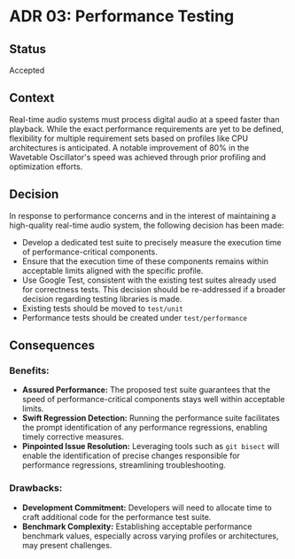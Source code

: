 # ADR 03: Performance Testing

## Status

Accepted

## Context

Real-time audio systems must process digital audio at a speed faster than playback. While the exact performance requirements are yet to be defined, flexibility for multiple requirement sets based on profiles like CPU architectures is anticipated. A notable improvement of 80% in the Wavetable Oscillator's speed was achieved through prior profiling and optimization efforts.

## Decision

In response to performance concerns and in the interest of maintaining a high-quality real-time audio system, the following decision has been made:

- Develop a dedicated test suite to precisely measure the execution time of performance-critical components.
- Ensure that the execution time of these components remains within acceptable limits aligned with the specific profile.
- Use Google Test, consistent with the existing test suites already used for correctness tests. This decision should be re-addressed if a broader decision regarding testing libraries is made.
- Existing tests should be moved to `test/unit`
- Performance tests should be created under `test/performance`

## Consequences

### Benefits:

- **Assured Performance:** The proposed test suite guarantees that the speed of performance-critical components stays well within acceptable limits.
- **Swift Regression Detection:** Running the performance suite facilitates the prompt identification of any performance regressions, enabling timely corrective measures.
- **Pinpointed Issue Resolution:** Leveraging tools such as `git bisect` will enable the identification of precise changes responsible for performance regressions, streamlining troubleshooting.

### Drawbacks:

- **Development Commitment:** Developers will need to allocate time to craft additional code for the performance test suite.
- **Benchmark Complexity:** Establishing acceptable performance benchmark values, especially across varying profiles or architectures, may present challenges.
